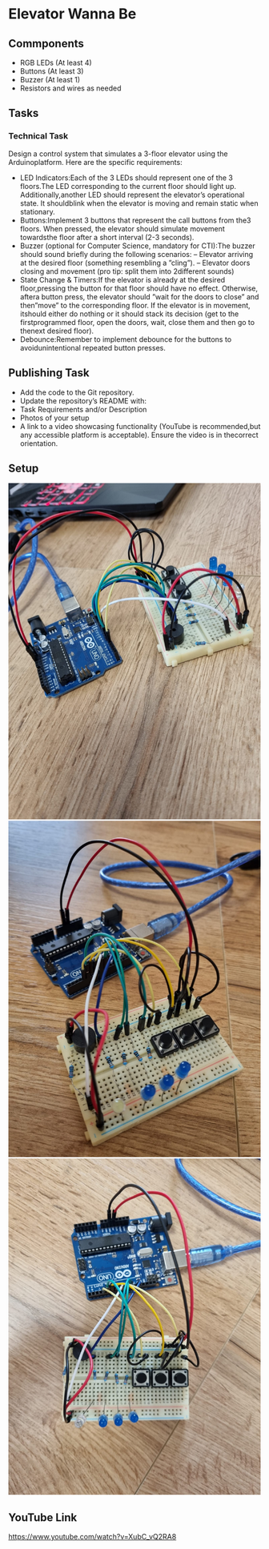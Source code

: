 # Elevator Wanna Be

## Commponents
- RGB LEDs (At least 4)
- Buttons (At least 3)
- Buzzer (At least 1)
- Resistors and wires as needed


## Tasks
### Technical Task
Design  a  control  system  that  simulates  a  3-floor  elevator  using  the  Arduinoplatform.  Here are the specific requirements:
- LED Indicators:Each of the 3 LEDs should represent one of the 3 floors.The LED corresponding to the current floor should light up.  Additionally,another LED should represent the elevator’s operational state.  It shouldblink when the elevator is moving and remain static when stationary.
- Buttons:Implement 3 buttons that represent the call buttons from the3 floors.  When pressed, the elevator should simulate movement towardsthe floor after a short interval (2-3 seconds).
- Buzzer  (optional  for  Computer  Science,  mandatory  for  CTI):The buzzer should sound briefly during the following scenarios:
– Elevator arriving at the desired floor (something resembling a ”cling”).
– Elevator  doors  closing  and  movement  (pro  tip:  split  them  into  2different sounds)
- State Change & Timers:If the elevator is already at the desired floor,pressing the button for that floor should have no effect.  Otherwise, aftera button press, the elevator should ”wait for the doors to close” and then”move”  to  the  corresponding  floor.   If  the  elevator  is  in  movement,  itshould either do nothing or it should stack its decision (get to the firstprogrammed floor,  open the doors,  wait,  close them and then go to thenext desired floor).
- Debounce:Remember to implement debounce for the buttons to avoidunintentional repeated button presses.
## Publishing Task
- Add the code to the Git repository.
- Update the repository’s README with:
- Task Requirements and/or Description
- Photos of your setup
- A link to a video showcasing functionality (YouTube is recommended,but any accessible platform is acceptable).  Ensure the video is in thecorrect orientation.

## Setup
![first photo](1.jpg)
![second photo](2.jpg)
![third photo](3.jpg)



## YouTube Link
  https://www.youtube.com/watch?v=XubC_vQ2RA8

  
